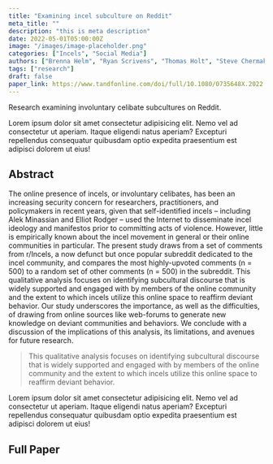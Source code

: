 ```yaml
---
title: "Examining incel subculture on Reddit"
meta_title: ""
description: "this is meta description"
date: 2022-05-01T05:00:00Z
image: "/images/image-placeholder.png"
categories: ["Incels", "Social Media"]
authors: ["Brenna Helm", "Ryan Scrivens", "Thomas Holt", "Steve Chermak", "Richard Frank"]
tags: ["research"]
draft: false           
paper_link: https://www.tandfonline.com/doi/full/10.1080/0735648X.2022.2074867
---                                                            
```

Research examining involuntary celibate subcultures on Reddit.

<!--more-->
Lorem ipsum dolor sit amet consectetur adipisicing elit. Nemo vel ad consectetur ut aperiam. Itaque eligendi natus aperiam? Excepturi repellendus consequatur quibusdam optio expedita praesentium est adipisci dolorem ut eius!

## Abstract

The online presence of incels, or involuntary celibates, has been an increasing security concern for researchers, practitioners, and policymakers in recent years, given that self-identified incels – including Alek Minassian and Elliot Rodger – used the Internet to disseminate incel ideology and manifestos prior to committing acts of violence. However, little is empirically known about the incel movement in general or their online communities in particular. The present study draws from a set of comments from r/Incels, a now defunct but once popular subreddit dedicated to the incel community, and compares the most highly-upvoted comments (n = 500) to a random set of other comments (n = 500) in the subreddit. This qualitative analysis focuses on identifying subcultural discourse that is widely supported and engaged with by members of the online community and the extent to which incels utilize this online space to reaffirm deviant behavior. Our study underscores the importance, as well as the difficulties, of drawing from online sources like web-forums to generate new knowledge on deviant communities and behaviors. We conclude with a discussion of the implications of this analysis, its limitations, and avenues for future research.

> This qualitative analysis focuses on identifying subcultural discourse that is widely supported and engaged with by members of the online community and the extent to which incels utilize this online space to reaffirm deviant behavior.

Lorem ipsum dolor sit amet consectetur adipisicing elit. Nemo vel ad consectetur ut aperiam. Itaque eligendi natus aperiam? Excepturi repellendus consequatur quibusdam optio expedita praesentium est adipisci dolorem ut eius!

## Full Paper
